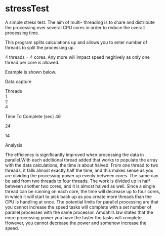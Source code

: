 # stressTest
A simple stress test. The aim of multi- threading is to share and distribute the processing over several CPU cores in 
order to reduce the overall processing time.

This program splits calculations up and allows you to enter number of threads to split the processing up. 

4 threads = 4 cores. Any more will impact speed negitively as only one thread per core is allowed.

Example is shown below.

Data capture 

Threads      
1             
2              
4             

Time To Complete (sec)
46

24

14

Analysis 

The efficiency is significantly improved when processing the data in parallel.With each additional thread added 
that works to populate the array with the data calculations, the time is about halved. 
From one thread to two threads, it falls almost exactly half the time, and this makes sense as you are dividing the processing
power up evenly between cores. The same can be said from two threads to four threads. The work is divided up in half 
between another two cores, and it is almost halved as well. Since a single thread can be running on each core, the time 
will decrease up to four cores, in which it will start to pick back up as you create more threads than the CPU is handling 
at once. The potential limits for parallel processing are that you cannot increase the speed tasks will complete with a set
number of parallel processes with the same processor. Amdahl’s law states that the more processing power you have the faster 
the tasks will complete. However, you cannot decrease the power and somehow increase the speed. 
